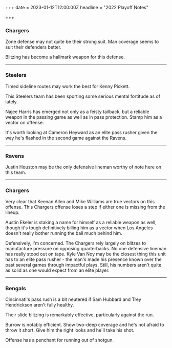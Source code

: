 +++
date = 2023-01-12T12:00:00Z
headline = "2022 Playoff Notes"

+++
### Chargers

Zone defense may not quite be their strong suit. Man coverage seems to suit their defenders better.

Blitzing has become a hallmark weapon for this defense.

***

### Steelers

Timed sideline routes may work the best for Kenny Pickett.

This Steelers team has been sporting some serious mental fortitude as of lately.

Najee Harris has emerged not only as a feisty tailback, but a reliable weapon in the passing game as well as in pass protection. Stamp him as a vector on offense.

It's worth looking at Cameron Heyward as an elite pass rusher given the way he's flashed in the second game against the Ravens.

***

### Ravens

Justin Houston may be the only defensive lineman worthy of note here on this team.

***

### Chargers

Very clear that Keenan Allen and Mike Williams are true vectors on this offense. This Chargers offense loses a step if either one is missing from the lineup.

Austin Ekeler is staking a name for himself as a reliable weapon as well, though it's tough definitively billing him as a vector when Los Angeles doesn't really bother running the ball much behind him.

Defensively, I'm concerned. The Chargers rely largely on blitzes to manufacture pressure on opposing quarterbacks. No one defensive lineman has really stood out on tape. Kyle Van Noy may be the closest thing this unit has to an elite pass rusher - the man's made his presence known over the past several games through impactful plays. Still, his numbers aren't quite as solid as one would expect from an elite player.

***

### Bengals

Cincinnati's pass rush is a bit neutered if Sam Hubbard and Trey Hendrickson aren't fully healthy.

Their slide blitzing is remarkably effective, particularly against the run.

Burrow is notably efficient. Show two-deep coverage and he's not afraid to throw it short. Give him the right looks and he'll take his shot.

Offense has a penchant for running out of shotgun.